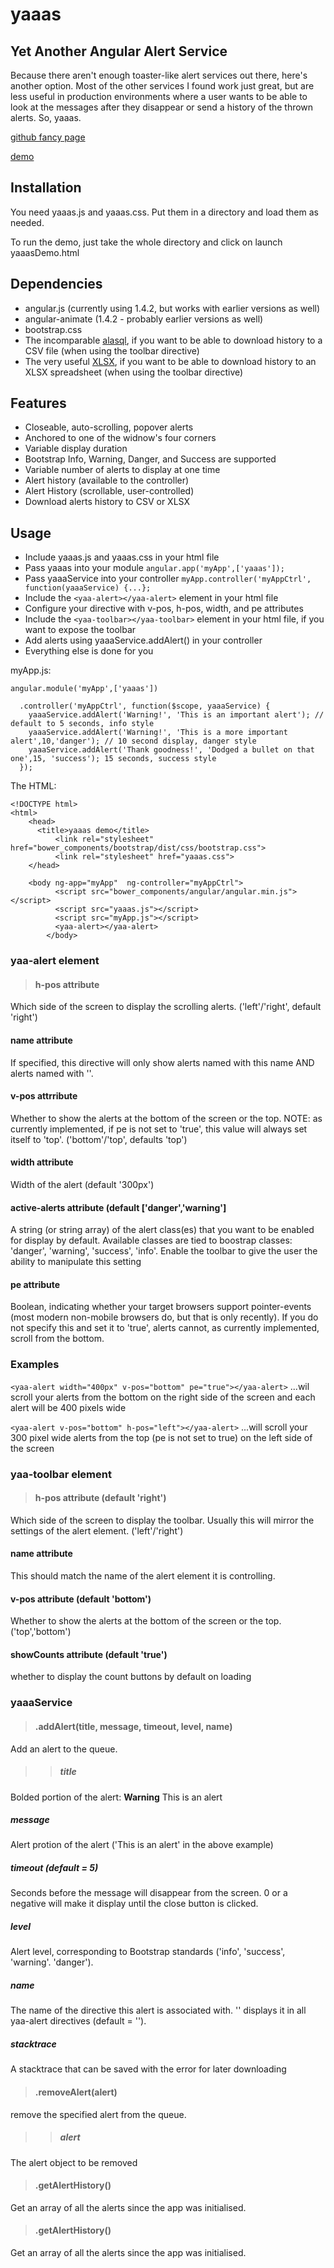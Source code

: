yaaas
=====

## Yet Another Angular Alert Service

Because there aren't enough toaster-like alert services out there, here's another option.  Most of the other services I found work just great, but are less useful in production environments where a user wants to be able to look at the messages after they disappear or send a history of the thrown alerts.  So, yaaas.

[github fancy page](http://beartums.github.io/yaaas)

[demo](http://beartums.github.io/yaaas/yaaasDemo.html)

## Installation
You need yaaas.js and yaaas.css.  Put them in a directory and load them as needed.

To run the demo, just take the whole directory and click on launch yaaasDemo.html

## Dependencies
* angular.js (currently using 1.4.2, but works with earlier versions as well)
* angular-animate (1.4.2 - probably earlier versions as well)
* bootstrap.css
* The incomparable [alasql](https://github.com/agershun/alasql), if you want to be able to download history to a CSV file (when using the toolbar directive)
* The very useful [XLSX](https://github.com/SheetJS/js-xlsx), if you want to be able to download history to an XLSX spreadsheet (when using the toolbar directive)

## Features
* Closeable, auto-scrolling, popover alerts
* Anchored to one of the widnow's four corners
* Variable display duration
* Bootstrap Info, Warning, Danger, and Success are supported
* Variable number of alerts to display at one time
* Alert history (available to the controller)
* Alert History (scrollable, user-controlled)
* Download alerts history to CSV or XLSX

## Usage
* Include yaaas.js and yaaas.css in your html file
* Pass yaaas into your module
`angular.app('myApp',['yaaas']);`
* Pass yaaaService into your controller
`myApp.controller('myAppCtrl', function(yaaaService) {...};`
* Include the `<yaa-alert></yaa-alert>` element in your html file
* Configure your <yaa-alert> directive with v-pos, h-pos, width, and pe attributes
* Include the `<yaa-toolbar></yaa-toolbar>` element in your html file, if you want to expose the toolbar
* Add alerts using yaaaService.addAlert() in your controller
* Everything else is done for you

myApp.js:
```
angular.module('myApp',['yaaas'])

  .controller('myAppCtrl', function($scope, yaaaService) {
    yaaaService.addAlert('Warning!', 'This is an important alert'); // default to 5 seconds, info style
    yaaaService.addAlert('Warning!', 'This is a more important alert',10,'danger'); // 10 second display, danger style
    yaaaService.addAlert('Thank goodness!', 'Dodged a bullet on that one',15, 'success'); 15 seconds, success style
  });
```

The HTML:
```
<!DOCTYPE html>
<html>
	<head>
  	  <title>yaaas demo</title>
    	  <link rel="stylesheet" href="bower_components/bootstrap/dist/css/bootstrap.css">
    	  <link rel="stylesheet" href="yaaas.css">
	</head>

	<body ng-app="myApp"  ng-controller="myAppCtrl">
          <script src="bower_components/angular/angular.min.js"></script>
          <script src="yaaas.js"></script>
          <script src="myApp.js"></script>
          <yaa-alert></yaa-alert>
        </body> 
```

### yaa-alert element
>#### **h-pos** attribute
Which side of the screen to display the scrolling alerts. ('left'/'right', default 'right') 
#### **name** attribute
If specified, this directive will only show alerts named with this name AND alerts named with ''.
#### **v-pos** attrribute
Whether to show the alerts at the bottom of the screen or the top.  NOTE: as currently 
implemented, if pe is not set to 'true', this value will always set itself to 'top'. 
('bottom'/'top', defaults 'top')
#### **width** attribute
Width of the alert (default '300px')
#### **active-alerts** attribute (default ['danger','warning']
A string (or string array) of the alert class(es) that you want to be enabled for display by default.  Available classes are tied to boostrap classes: 'danger', 'warning', 'success', 'info'.  Enable the toolbar to give the user the ability to manipulate this setting
#### **pe** attribute
Boolean, indicating whether your target browsers support pointer-events (most modern non-mobile 
browsers do, but that is only recently).  If you do not specify this and set it to 'true', alerts
cannot, as currently implemented, scroll from the bottom.

### Examples
```<yaa-alert width="400px" v-pos="bottom" pe="true"></yaa-alert>```
...wil scroll your alerts from the bottom on the right side of the screen and each alert will be 400 pixels wide

```<yaa-alert v-pos="bottom" h-pos="left"></yaa-alert>```
...will scroll your 300 pixel wide alerts from the top (pe is not set to true) on the left side of the screen


### yaa-toolbar element
>#### **h-pos** attribute (default 'right')
Which side of the screen to display the toolbar.  Usually this will mirror the settings of the alert element. ('left'/'right') 
#### **name** attribute
This should match the name of the alert element it is controlling.
#### **v-pos** attribute (default 'bottom')
Whether to show the alerts at the bottom of the screen or the top. ('top','bottom') 
#### **showCounts** attribute (default 'true')
whether to display the count buttons by default on loading


### yaaaService
>#### .addAlert(title, message, timeout, level, name)
Add an alert to the queue.
>>##### title
Bolded portion of the alert: **Warning** This is an alert
##### message
Alert protion of the alert ('This is an alert' in the above example)
##### timeout (default = 5)
Seconds before the message will disappear from the screen. 0 or a negative will make it display until the close button is clicked.
##### level
Alert level, corresponding to Bootstrap standards ('info', 'success', 'warning'. 'danger').
##### name
The name of the directive this alert is associated with.  '' displays it in all yaa-alert directives (default = '').
##### stacktrace
A stacktrace that can be saved with the error for later downloading

>#### .removeAlert(alert)
remove the specified alert from the queue.
>>##### alert
The alert object to be removed

>#### .getAlertHistory()
Get an array of all the alerts since the app was initialised.

>#### .getAlertHistory()
Get an array of all the alerts since the app was initialised.


